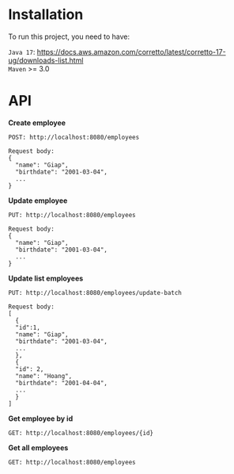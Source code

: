 # Installation

To run this project, you need to have:

`Java 17`: https://docs.aws.amazon.com/corretto/latest/corretto-17-ug/downloads-list.html <br>
`Maven` >= 3.0

# API

<b>Create employee</b>
```
POST: http://localhost:8080/employees

Request body:
{
  "name": "Giap",
  "birthdate": "2001-03-04",
  ...
}
```


<b>Update employee</b>
```
PUT: http://localhost:8080/employees

Request body:
{
  "name": "Giap",
  "birthdate": "2001-03-04",
  ...
}
```

<b>Update list employees</b>
```
PUT: http://localhost:8080/employees/update-batch

Request body:
[
  {
  "id":1,
  "name": "Giap",
  "birthdate": "2001-03-04",
  ...
  },
  {
  "id": 2,
  "name": "Hoang",
  "birthdate": "2001-04-04",
  ...
  }
]
```

<b>Get employee by id</b>
```
GET: http://localhost:8080/employees/{id}
```

<b>Get all employees</b>
```
GET: http://localhost:8080/employees
```






